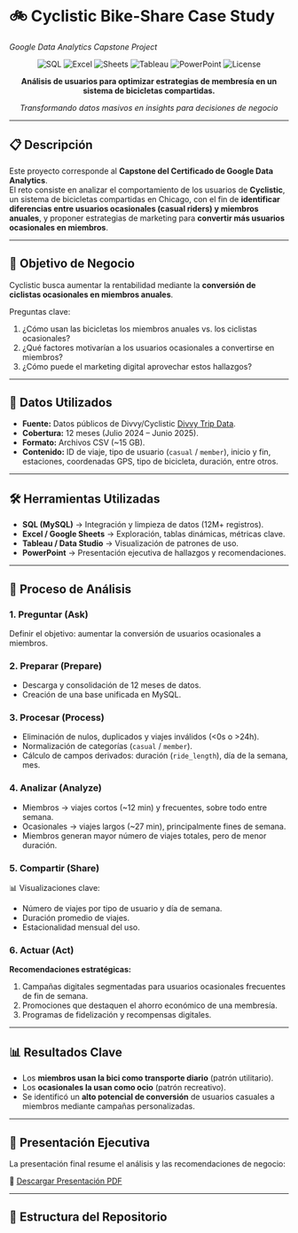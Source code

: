 # 🚲 Cyclistic Bike-Share Case Study  
*Google Data Analytics Capstone Project*  

<div align="center">

![SQL](https://img.shields.io/badge/SQL-MySQL-blue?logo=mysql&logoColor=white)
![Excel](https://img.shields.io/badge/Excel-Data%20Cleaning-green?logo=microsoft-excel&logoColor=white)
![Sheets](https://img.shields.io/badge/Google%20Sheets-Analysis-yellow?logo=google-sheets&logoColor=white)
![Tableau](https://img.shields.io/badge/Tableau-Visualization-orange?logo=tableau&logoColor=white)
![PowerPoint](https://img.shields.io/badge/PowerPoint-Presentation-red?logo=microsoft-powerpoint&logoColor=white)
![License](https://img.shields.io/badge/license-MIT-blue.svg)

**Análisis de usuarios para optimizar estrategias de membresía en un sistema de bicicletas compartidas.**

*Transformando datos masivos en insights para decisiones de negocio*

</div>

---

## 📋 Descripción

Este proyecto corresponde al **Capstone del Certificado de Google Data Analytics**.  
El reto consiste en analizar el comportamiento de los usuarios de **Cyclistic**, un sistema de bicicletas compartidas en Chicago, con el fin de **identificar diferencias entre usuarios ocasionales (casual riders) y miembros anuales**, y proponer estrategias de marketing para **convertir más usuarios ocasionales en miembros**.  

---

## 🎯 Objetivo de Negocio  

Cyclistic busca aumentar la rentabilidad mediante la **conversión de ciclistas ocasionales en miembros anuales**.  

Preguntas clave:  
1. ¿Cómo usan las bicicletas los miembros anuales vs. los ciclistas ocasionales?  
2. ¿Qué factores motivarían a los usuarios ocasionales a convertirse en miembros?  
3. ¿Cómo puede el marketing digital aprovechar estos hallazgos?  

---

## 📂 Datos Utilizados  

- **Fuente:** Datos públicos de Divvy/Cyclistic [Divvy Trip Data](https://divvy-tripdata.s3.amazonaws.com/index.html).  
- **Cobertura:** 12 meses (Julio 2024 – Junio 2025).  
- **Formato:** Archivos CSV (~15 GB).  
- **Contenido:** ID de viaje, tipo de usuario (`casual` / `member`), inicio y fin, estaciones, coordenadas GPS, tipo de bicicleta, duración, entre otros.  

---

## 🛠️ Herramientas Utilizadas  

- **SQL (MySQL)** → Integración y limpieza de datos (12M+ registros).  
- **Excel / Google Sheets** → Exploración, tablas dinámicas, métricas clave.  
- **Tableau / Data Studio** → Visualización de patrones de uso.  
- **PowerPoint** → Presentación ejecutiva de hallazgos y recomendaciones.  

---

## 🔄 Proceso de Análisis  

### 1. Preguntar (Ask)  
Definir el objetivo: aumentar la conversión de usuarios ocasionales a miembros.  

### 2. Preparar (Prepare)  
- Descarga y consolidación de 12 meses de datos.  
- Creación de una base unificada en MySQL.  

### 3. Procesar (Process)  
- Eliminación de nulos, duplicados y viajes inválidos (<0s o >24h).  
- Normalización de categorías (`casual` / `member`).  
- Cálculo de campos derivados: duración (`ride_length`), día de la semana, mes.  

### 4. Analizar (Analyze)  
- Miembros → viajes cortos (~12 min) y frecuentes, sobre todo entre semana.  
- Ocasionales → viajes largos (~27 min), principalmente fines de semana.  
- Miembros generan mayor número de viajes totales, pero de menor duración.  

### 5. Compartir (Share)  
📊 Visualizaciones clave:  
- Número de viajes por tipo de usuario y día de semana.  
- Duración promedio de viajes.  
- Estacionalidad mensual del uso.  

### 6. Actuar (Act)  
**Recomendaciones estratégicas:**  
1. Campañas digitales segmentadas para usuarios ocasionales frecuentes de fin de semana.  
2. Promociones que destaquen el ahorro económico de una membresía.  
3. Programas de fidelización y recompensas digitales.  

---

## 📊 Resultados Clave  

- Los **miembros usan la bici como transporte diario** (patrón utilitario).  
- Los **ocasionales la usan como ocio** (patrón recreativo).  
- Se identificó un **alto potencial de conversión** de usuarios casuales a miembros mediante campañas personalizadas.  

---

## 🎥 Presentación Ejecutiva  

La presentación final resume el análisis y las recomendaciones de negocio:  

📑 [Descargar Presentación PDF](./Negro%20y%20Verde%20Bicicleta%20Ilustrada%20Producto%20Presentación.pdf)  

---

## 📁 Estructura del Repositorio  

